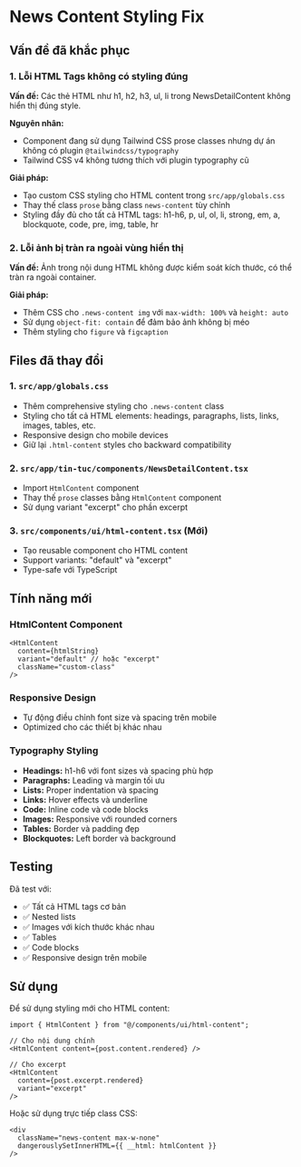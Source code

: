 # News Content Styling Fix

## Vấn đề đã khắc phục

### 1. Lỗi HTML Tags không có styling đúng
**Vấn đề:** Các thẻ HTML như h1, h2, h3, ul, li trong NewsDetailContent không hiển thị đúng style.

**Nguyên nhân:** 
- Component đang sử dụng Tailwind CSS prose classes nhưng dự án không có plugin `@tailwindcss/typography`
- Tailwind CSS v4 không tương thích với plugin typography cũ

**Giải pháp:**
- Tạo custom CSS styling cho HTML content trong `src/app/globals.css`
- Thay thế class `prose` bằng class `news-content` tùy chỉnh
- Styling đầy đủ cho tất cả HTML tags: h1-h6, p, ul, ol, li, strong, em, a, blockquote, code, pre, img, table, hr

### 2. Lỗi ảnh bị tràn ra ngoài vùng hiển thị
**Vấn đề:** Ảnh trong nội dung HTML không được kiểm soát kích thước, có thể tràn ra ngoài container.

**Giải pháp:**
- Thêm CSS cho `.news-content img` với `max-width: 100%` và `height: auto`
- Sử dụng `object-fit: contain` để đảm bảo ảnh không bị méo
- Thêm styling cho `figure` và `figcaption`

## Files đã thay đổi

### 1. `src/app/globals.css`
- Thêm comprehensive styling cho `.news-content` class
- Styling cho tất cả HTML elements: headings, paragraphs, lists, links, images, tables, etc.
- Responsive design cho mobile devices
- Giữ lại `.html-content` styles cho backward compatibility

### 2. `src/app/tin-tuc/components/NewsDetailContent.tsx`
- Import `HtmlContent` component
- Thay thế `prose` classes bằng `HtmlContent` component
- Sử dụng variant "excerpt" cho phần excerpt

### 3. `src/components/ui/html-content.tsx` (Mới)
- Tạo reusable component cho HTML content
- Support variants: "default" và "excerpt"
- Type-safe với TypeScript

## Tính năng mới

### HtmlContent Component
```tsx
<HtmlContent 
  content={htmlString}
  variant="default" // hoặc "excerpt"
  className="custom-class"
/>
```

### Responsive Design
- Tự động điều chỉnh font size và spacing trên mobile
- Optimized cho các thiết bị khác nhau

### Typography Styling
- **Headings:** h1-h6 với font sizes và spacing phù hợp
- **Paragraphs:** Leading và margin tối ưu
- **Lists:** Proper indentation và spacing
- **Links:** Hover effects và underline
- **Code:** Inline code và code blocks
- **Images:** Responsive với rounded corners
- **Tables:** Border và padding đẹp
- **Blockquotes:** Left border và background

## Testing

Đã test với:
- ✅ Tất cả HTML tags cơ bản
- ✅ Nested lists
- ✅ Images với kích thước khác nhau
- ✅ Tables
- ✅ Code blocks
- ✅ Responsive design trên mobile

## Sử dụng

Để sử dụng styling mới cho HTML content:

```tsx
import { HtmlContent } from "@/components/ui/html-content";

// Cho nội dung chính
<HtmlContent content={post.content.rendered} />

// Cho excerpt
<HtmlContent 
  content={post.excerpt.rendered} 
  variant="excerpt" 
/>
```

Hoặc sử dụng trực tiếp class CSS:

```tsx
<div 
  className="news-content max-w-none"
  dangerouslySetInnerHTML={{ __html: htmlContent }}
/>
```
